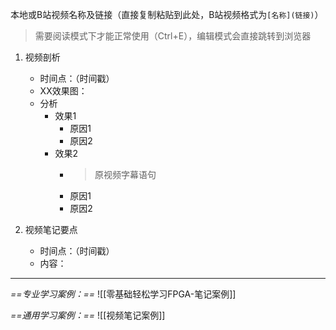 本地或B站视频名称及链接（直接复制粘贴到此处，B站视频格式为`[名称](链接)`）
> 需要阅读模式下才能正常使用（Ctrl+E），编辑模式会直接跳转到浏览器
1. 视频剖析
	- 时间点：（时间戳）
	- XX效果图：
	- 分析
		- 效果1
			- 原因1
			- 原因2
		- 效果2
			-  > 原视频字幕语句
			- 原因1
			- 原因2

2. 视频笔记要点
	- 时间点：（时间戳）
	- 内容：

---
*==专业学习案例：==*
![[零基础轻松学习FPGA-笔记案例]]

*==通用学习案例：==*
![[视频笔记案例]]